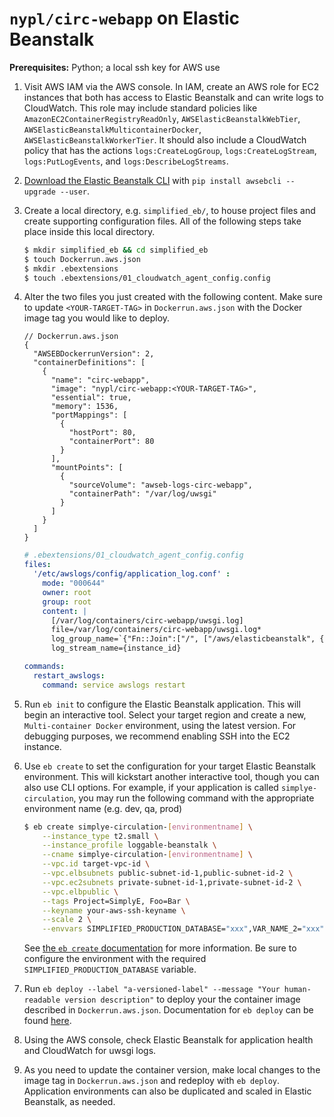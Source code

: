 # `nypl/circ-webapp` on Elastic Beanstalk
**Prerequisites:** Python; a local ssh key for AWS use

1. Visit AWS IAM via the AWS console. In IAM, create an AWS role for EC2 instances that both has access to Elastic Beanstalk and can write logs to CloudWatch. This role may include standard policies like `AmazonEC2ContainerRegistryReadOnly`, `AWSElasticBeanstalkWebTier`, `AWSElasticBeanstalkMulticontainerDocker`, `AWSElasticBeanstalkWorkerTier`. It should also include a CloudWatch policy that has the actions `logs:CreateLogGroup`, `logs:CreateLogStream`, `logs:PutLogEvents`, and `logs:DescribeLogStreams`.
2. [Download the Elastic Beanstalk CLI](https://docs.aws.amazon.com/elasticbeanstalk/latest/dg/eb-cli3-install.html) with `pip install awsebcli --upgrade --user`.
3. Create a local directory, e.g. `simplified_eb/`, to house project files and create supporting configuration files. All of the following steps take place inside this local directory.
    ```sh
    $ mkdir simplified_eb && cd simplified_eb
    $ touch Dockerrun.aws.json
    $ mkdir .ebextensions
    $ touch .ebextensions/01_cloudwatch_agent_config.config
    ```
4. Alter the two files you just created with the following content. Make sure to update `<YOUR-TARGET-TAG>` in `Dockerrun.aws.json` with the Docker image tag you would like to deploy.
    ```
    // Dockerrun.aws.json
    {
      "AWSEBDockerrunVersion": 2,
      "containerDefinitions": [
        {
          "name": "circ-webapp",
          "image": "nypl/circ-webapp:<YOUR-TARGET-TAG>",
          "essential": true,
          "memory": 1536,
          "portMappings": [
            {
              "hostPort": 80,
              "containerPort": 80
            }
          ],
          "mountPoints": [
            {
              "sourceVolume": "awseb-logs-circ-webapp",
              "containerPath": "/var/log/uwsgi"
            }
          ]
        }
      ]
    }
    ```

    ```yaml
    # .ebextensions/01_cloudwatch_agent_config.config
    files:
      '/etc/awslogs/config/application_log.conf' :
        mode: "000644"
        owner: root
        group: root
        content: |
          [/var/log/containers/circ-webapp/uwsgi.log]
          file=/var/log/containers/circ-webapp/uwsgi.log*
          log_group_name=`{"Fn::Join":["/", ["/aws/elasticbeanstalk", { "Ref":"AWSEBEnvironmentName" }, "var/log/uwsgi/uwsgi.log"]]}`
          log_stream_name={instance_id}
    
    commands:
      restart_awslogs:
        command: service awslogs restart
    ```
5. Run `eb init` to configure the Elastic Beanstalk application. This will begin an interactive tool. Select your target region and create a new, `Multi-container Docker` environment, using the latest version. For debugging purposes, we recommend enabling SSH into the EC2 instance.
6. Use `eb create` to set the configuration for your target Elastic Beanstalk environment. This will kickstart another interactive tool, though you can also use CLI options. For example, if your application is called `simplye-circulation`, you may run the following command with the appropriate environment name (e.g. dev, qa, prod)
    ```sh
    $ eb create simplye-circulation-[environmentname] \
        --instance_type t2.small \
        --instance_profile loggable-beanstalk \
        --cname simplye-circulation-[environmentname] \
        --vpc.id target-vpc-id \
        --vpc.elbsubnets public-subnet-id-1,public-subnet-id-2 \
        --vpc.ec2subnets private-subnet-id-1,private-subnet-id-2 \
        --vpc.elbpublic \
        --tags Project=SimplyE, Foo=Bar \
        --keyname your-aws-ssh-keyname \
        --scale 2 \
        --envvars SIMPLIFIED_PRODUCTION_DATABASE="xxx",VAR_NAME_2="xxx"
    ```
    See [the `eb create` documentation](https://docs.aws.amazon.com/elasticbeanstalk/latest/dg/eb3-create.html) for more information. Be sure to configure the environment with the required `SIMPLIFIED_PRODUCTION_DATABASE` variable.
7. Run `eb deploy --label "a-versioned-label" --message "Your human-readable version description"` to deploy your the container image described in `Dockerrun.aws.json`. Documentation for `eb deploy` can be found [here](https://docs.aws.amazon.com/elasticbeanstalk/latest/dg/eb3-deploy.html).
8. Using the AWS console, check Elastic Beanstalk for application health and CloudWatch for uwsgi logs.
9. As you need to update the container version, make local changes to the image tag in `Dockerrun.aws.json` and redeploy with `eb deploy`. Application environments can also be duplicated and scaled in Elastic Beanstalk, as needed.